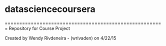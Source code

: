 # datasciencecoursera
=======================================================
Repository for Course Project

Created by Wendy Rivdeneira - (wrivaden) on 4/22/15





